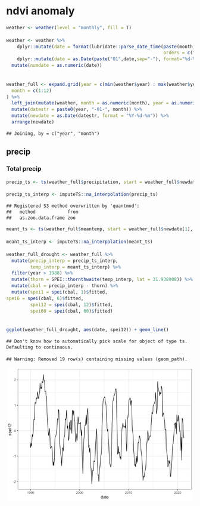 ndvi anomaly
================

``` r
weather <- weather(level = "monthly", fill = T)

weather <- weather %>%
    dplyr::mutate(date = format(lubridate::parse_date_time(paste(month, year, sep=" "),
                                                           orders = c("m/Y")), "%m-%Y")) %>%
    dplyr::mutate(date = as.Date(paste("01",date,sep="-"), format="%d-%m-%Y"))  %>%
  mutate(numdate = as.numeric(date))


weather_full <- expand.grid(year = c(min(weather$year) : max(weather$year)),
  month = c(1:12)
) %>%
  left_join(mutate(weather, month = as.numeric(month), year = as.numeric(year))) %>%
  mutate(datestr = paste0(year, "-01-", month)) %>%
  mutate(newdate = as.Date(datestr, format = "%Y-%d-%m")) %>%
  arrange(newdate)
```

    ## Joining, by = c("year", "month")

## precip

### Total precip

``` r
precip_ts <- ts(weather_full$precipitation, start = weather_full$newdate[1], frequency = 12)

precip_ts_interp <- imputeTS::na_interpolation(precip_ts)
```

    ## Registered S3 method overwritten by 'quantmod':
    ##   method            from
    ##   as.zoo.data.frame zoo

``` r
meant_ts <- ts(weather_full$meantemp, start = weather_full$newdate[1], frequency = 12)

meant_ts_interp <- imputeTS::na_interpolation(meant_ts)

weather_full_drought <- weather_full %>%
  mutate(precip_interp = precip_ts_interp,
         temp_interp = meant_ts_interp) %>% 
  filter(year > 1988) %>%
  mutate(thorn = SPEI::thornthwaite(temp_interp, lat = 31.938908)) %>%
  mutate(cbal = precip_interp - thorn) %>%
  mutate(spei1 = spei(cbal, 1)$fitted, 
spei6 = spei(cbal, 6)$fitted, 
         spei12 = spei(cbal, 12)$fitted,
         spei60 = spei(cbal, 60)$fitted)


ggplot(weather_full_drought, aes(date, spei12)) + geom_line()
```

    ## Don't know how to automatically pick scale for object of type ts. Defaulting to continuous.

    ## Warning: Removed 19 row(s) containing missing values (geom_path).

![](drought_files/figure-gfm/unnamed-chunk-2-1.png)<!-- -->
